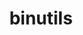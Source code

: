 ---
title: "binutils"
layout: cache
categories: [package, develop]
meta: {"compilers": ["gcc@10.5.0", "gcc@11.1.0", "gcc@11.4.0", "gcc@13.2.0", "gcc@13.3.0", "intel-oneapi-compilers@2024.1.0", "intel-oneapi-compilers@2025.1.0"], "num_specs": 92, "num_specs_by_stack": {"aws-pcluster-x86_64_v4": 14, "data-vis-sdk": 4, "developer-tools-aarch64-linux-gnu": 7, "developer-tools-x86_64_v3-linux-gnu": 7, "e4s": 18, "e4s-neoverse-v2": 7, "e4s-oneapi": 9, "e4s-rocm-external": 10, "hep": 6, "ml-linux-aarch64-cpu": 7, "ml-linux-aarch64-cuda": 7, "ml-linux-x86_64-cpu": 7, "ml-linux-x86_64-cuda": 7, "ml-linux-x86_64-rocm": 7, "root": 92}, "oss": ["amzn2", "centos7", "rhel8", "ubuntu20.04", "ubuntu22.04", "ubuntu24.04"], "platforms": ["linux"], "stacks": ["aws-pcluster-x86_64_v4", "data-vis-sdk", "developer-tools-aarch64-linux-gnu", "developer-tools-x86_64_v3-linux-gnu", "e4s", "e4s-neoverse-v2", "e4s-oneapi", "e4s-rocm-external", "hep", "ml-linux-aarch64-cpu", "ml-linux-aarch64-cuda", "ml-linux-x86_64-cpu", "ml-linux-x86_64-cuda", "ml-linux-x86_64-rocm", "root"], "targets": ["aarch64", "neoverse_v2", "x86_64_v3", "x86_64_v4"], "versions": ["2.43.1", "2.44"]}
spec_details: [{"compiler": "gcc@11.4.0", "hash": "2b22kzcn6bwuuo5k4j76cks5qdysmpfo", "os": "ubuntu22.04", "platform": "linux", "size": "-", "stacks": ["e4s-rocm-external", "root"], "target": "x86_64_v3", "variants": ["build_system=autotools", "compress_debug_sections=zlib", "~debuginfod", "~gas", "~gprofng", "+headers", "~interwork", "~ld", "+libiberty", "libs:=shared,static", "~lto", "~nls", "~pgo", "+plugins"], "versions": ["2.44"]}, {"compiler": "gcc@13.2.0", "hash": "2cbulv5fkkzdanrdbj34s4yj3kmhf4nm", "os": "ubuntu24.04", "platform": "linux", "size": "-", "stacks": ["ml-linux-x86_64-cpu", "ml-linux-x86_64-cuda", "ml-linux-x86_64-rocm", "root"], "target": "x86_64_v3", "variants": ["build_system=autotools", "compress_debug_sections=zlib", "~debuginfod", "~gas", "+gold", "~gprofng", "+headers", "~interwork", "+ld", "~libiberty", "libs:=shared,static", "~lto", "~nls", "~pgo", "+plugins"], "versions": ["2.43.1"]}, {"compiler": "gcc@11.4.0", "hash": "2jgeulgoxz7fcr7yoxwfx4mgfxq7va2a", "os": "ubuntu22.04", "platform": "linux", "size": "-", "stacks": ["e4s", "root"], "target": "x86_64_v3", "variants": ["build_system=autotools", "compress_debug_sections=zlib", "~debuginfod", "~gas", "+gold", "~gprofng", "+headers", "~interwork", "+ld", "+libiberty", "libs:=shared,static", "~lto", "~nls", "~pgo", "+plugins"], "versions": ["2.43.1"]}, {"compiler": "intel-oneapi-compilers@2025.1.0", "hash": "2ygxxf4jeackneukb7r4kk5uf4kllpl3", "os": "ubuntu22.04", "platform": "linux", "size": "-", "stacks": ["e4s-oneapi", "root"], "target": "x86_64_v3", "variants": ["build_system=autotools", "compress_debug_sections=zlib", "~debuginfod", "~gas", "+gold", "~gprofng", "+headers", "~interwork", "+ld", "+libiberty", "libs:=shared,static", "~lto", "~nls", "~pgo", "+plugins"], "versions": ["2.43.1"]}, {"compiler": "gcc@11.4.0", "hash": "34iwvnpz3dpki6bb2lbrra5gkpv3gyn4", "os": "ubuntu22.04", "platform": "linux", "size": "-", "stacks": ["e4s-rocm-external", "hep", "root"], "target": "x86_64_v3", "variants": ["build_system=autotools", "compress_debug_sections=zlib", "~debuginfod", "~gas", "+gold", "~gprofng", "+headers", "~interwork", "+ld", "~libiberty", "libs:=shared,static", "~lto", "~nls", "~pgo", "+plugins"], "versions": ["2.44"]}, {"compiler": "gcc@11.4.0", "hash": "4qpduuff7gjvfqrjrwzsgmr2ghbezmf4", "os": "ubuntu22.04", "platform": "linux", "size": "-", "stacks": ["e4s-neoverse-v2", "root"], "target": "neoverse_v2", "variants": ["build_system=autotools", "compress_debug_sections=zlib", "~debuginfod", "~gas", "+gold", "~gprofng", "+headers", "~interwork", "+ld", "+libiberty", "libs:=shared,static", "~lto", "~nls", "~pgo", "+plugins"], "versions": ["2.43.1"]}, {"compiler": "intel-oneapi-compilers@2025.1.0", "hash": "4x2dxvbmkaw2xlmkbhdnv2ti4gr2e3px", "os": "ubuntu22.04", "platform": "linux", "size": "-", "stacks": ["e4s-oneapi", "root"], "target": "x86_64_v3", "variants": ["build_system=autotools", "compress_debug_sections=zlib", "~debuginfod", "~gas", "+gold", "~gprofng", "+headers", "~interwork", "+ld", "+libiberty", "libs:=shared,static", "~lto", "~nls", "~pgo", "+plugins"], "versions": ["2.43.1"]}, {"compiler": "gcc@13.3.0", "hash": "5hakedb3pzgxxmeglcm2ktgq2kfq7hos", "os": "rhel8", "platform": "linux", "size": "-", "stacks": ["developer-tools-aarch64-linux-gnu", "root"], "target": "aarch64", "variants": ["build_system=autotools", "compress_debug_sections=zlib", "~debuginfod", "~gas", "+gold", "~gprofng", "+headers", "~interwork", "+ld", "~libiberty", "libs:=shared,static", "~lto", "~nls", "~pgo", "+plugins"], "versions": ["2.43.1"]}, {"compiler": "gcc@11.4.0", "hash": "5smt4xqegdnxrkuclfiey3xb6n2czlyh", "os": "ubuntu22.04", "platform": "linux", "size": "-", "stacks": ["e4s-rocm-external", "root"], "target": "x86_64_v3", "variants": ["build_system=autotools", "compress_debug_sections=zlib", "~debuginfod", "~gas", "~gprofng", "+headers", "~interwork", "~ld", "+libiberty", "libs:=shared,static", "~lto", "~nls", "~pgo", "+plugins"], "versions": ["2.43.1"]}, {"compiler": "gcc@10.5.0", "hash": "665ec2hwj6sac45kmq7lixywe55jx5ij", "os": "centos7", "platform": "linux", "size": "-", "stacks": ["developer-tools-x86_64_v3-linux-gnu", "root"], "target": "x86_64_v3", "variants": ["build_system=autotools", "compress_debug_sections=zlib", "~debuginfod", "~gas", "+gold", "~gprofng", "+headers", "~interwork", "+ld", "~libiberty", "libs:=shared,static", "~lto", "~nls", "~pgo", "+plugins"], "versions": ["2.43.1"]}, {"compiler": "gcc@11.4.0", "hash": "66pzl6d2xs464wyxj532mtdq5viambmu", "os": "ubuntu22.04", "platform": "linux", "size": "-", "stacks": ["e4s", "root"], "target": "x86_64_v3", "variants": ["build_system=autotools", "compress_debug_sections=zlib", "~debuginfod", "~gas", "+gold", "~gprofng", "+headers", "~interwork", "+ld", "+libiberty", "libs:=shared,static", "~lto", "~nls", "~pgo", "+plugins"], "versions": ["2.43.1"]}, {"compiler": "gcc@13.2.0", "hash": "6calunsdocurzhs7upi7zlp2kb6mncud", "os": "ubuntu24.04", "platform": "linux", "size": "-", "stacks": ["ml-linux-x86_64-cpu", "ml-linux-x86_64-cuda", "ml-linux-x86_64-rocm", "root"], "target": "x86_64_v3", "variants": ["build_system=autotools", "compress_debug_sections=zlib", "~debuginfod", "~gas", "+gold", "~gprofng", "+headers", "~interwork", "+ld", "~libiberty", "libs:=shared,static", "~lto", "~nls", "~pgo", "+plugins"], "versions": ["2.44"]}, {"compiler": "intel-oneapi-compilers@2024.1.0", "hash": "6es5nlxnfjzkhu4c5nxv5rwzw5vw3q3k", "os": "amzn2", "platform": "linux", "size": "-", "stacks": ["aws-pcluster-x86_64_v4", "root"], "target": "x86_64_v3", "variants": ["build_system=autotools", "compress_debug_sections=zlib", "~debuginfod", "+gas", "~gold", "~gprofng", "~headers", "~interwork", "+ld", "~libiberty", "libs:=shared,static", "~lto", "~nls", "~pgo", "+plugins"], "versions": ["2.44"]}, {"compiler": "intel-oneapi-compilers@2025.1.0", "hash": "6ldyqhl7nrxy5vfycou7mfauqa4mthpu", "os": "ubuntu22.04", "platform": "linux", "size": "-", "stacks": ["e4s-oneapi", "root"], "target": "x86_64_v3", "variants": ["build_system=autotools", "compress_debug_sections=zlib", "~debuginfod", "~gas", "+gold", "~gprofng", "+headers", "~interwork", "+ld", "+libiberty", "libs:=shared,static", "~lto", "~nls", "~pgo", "+plugins"], "versions": ["2.44"]}, {"compiler": "gcc@11.4.0", "hash": "7e3u6hu53f67rttvgw3jse6dfxijxvux", "os": "ubuntu22.04", "platform": "linux", "size": "-", "stacks": ["e4s", "root"], "target": "x86_64_v3", "variants": ["build_system=autotools", "compress_debug_sections=zlib", "~debuginfod", "~gas", "+gold", "~gprofng", "+headers", "~interwork", "+ld", "+libiberty", "libs:=shared,static", "~lto", "~nls", "~pgo", "+plugins"], "versions": ["2.44"]}, {"compiler": "gcc@11.4.0", "hash": "arqfca4eac52ejbn6roln7e5yo722lga", "os": "ubuntu22.04", "platform": "linux", "size": "-", "stacks": ["e4s", "root"], "target": "x86_64_v3", "variants": ["build_system=autotools", "compress_debug_sections=zlib", "~debuginfod", "~gas", "+gold", "~gprofng", "+headers", "~interwork", "+ld", "+libiberty", "libs:=shared,static", "~lto", "~nls", "~pgo", "+plugins"], "versions": ["2.44"]}, {"compiler": "gcc@13.3.0", "hash": "cgk5f5v4hohewd7244w7kp2ohfiht5g7", "os": "rhel8", "platform": "linux", "size": "-", "stacks": ["developer-tools-aarch64-linux-gnu", "root"], "target": "aarch64", "variants": ["build_system=autotools", "compress_debug_sections=zlib", "~debuginfod", "~gas", "+gold", "~gprofng", "+headers", "~interwork", "+ld", "~libiberty", "libs:=shared,static", "~lto", "~nls", "~pgo", "+plugins"], "versions": ["2.44"]}, {"compiler": "intel-oneapi-compilers@2024.1.0", "hash": "ck4kmfl3ezpegwgrcsbun3huaux3jmhz", "os": "amzn2", "platform": "linux", "size": "-", "stacks": ["aws-pcluster-x86_64_v4", "root"], "target": "x86_64_v3", "variants": ["build_system=autotools", "compress_debug_sections=zlib", "~debuginfod", "+gas", "~gold", "~gprofng", "~headers", "~interwork", "+ld", "~libiberty", "libs:=shared,static", "~lto", "~nls", "~pgo", "+plugins"], "versions": ["2.43.1"]}, {"compiler": "gcc@11.4.0", "hash": "d2hpr2plwwarpqwefl26vbflkt4zacq7", "os": "ubuntu22.04", "platform": "linux", "size": "-", "stacks": ["e4s", "root"], "target": "x86_64_v3", "variants": ["build_system=autotools", "compress_debug_sections=zlib", "~debuginfod", "+gas", "+gold", "~gprofng", "+headers", "~interwork", "+ld", "+libiberty", "libs:=shared,static", "~lto", "~nls", "~pgo", "+plugins"], "versions": ["2.44"]}, {"compiler": "gcc@13.2.0", "hash": "d7xsu7yj74qbtlqvgi76yn4lpiaoki5b", "os": "ubuntu24.04", "platform": "linux", "size": "-", "stacks": ["ml-linux-x86_64-cpu", "ml-linux-x86_64-cuda", "ml-linux-x86_64-rocm", "root"], "target": "x86_64_v3", "variants": ["build_system=autotools", "compress_debug_sections=zlib", "~debuginfod", "~gas", "+gold", "~gprofng", "+headers", "~interwork", "+ld", "~libiberty", "libs:=shared,static", "~lto", "~nls", "~pgo", "+plugins"], "versions": ["2.44"]}, {"compiler": "intel-oneapi-compilers@2024.1.0", "hash": "dcwxvt5q2mfq362qpiknoalkz6d66dh4", "os": "amzn2", "platform": "linux", "size": "-", "stacks": ["aws-pcluster-x86_64_v4", "root"], "target": "x86_64_v3", "variants": ["build_system=autotools", "compress_debug_sections=zlib", "~debuginfod", "+gas", "~gold", "~gprofng", "~headers", "~interwork", "+ld", "~libiberty", "libs:=shared,static", "~lto", "~nls", "~pgo", "+plugins"], "versions": ["2.44"]}, {"compiler": "gcc@13.2.0", "hash": "efb2d4qtoqbi3iazbh4i2lfdvjz2luhs", "os": "ubuntu24.04", "platform": "linux", "size": "-", "stacks": ["ml-linux-x86_64-cpu", "ml-linux-x86_64-cuda", "ml-linux-x86_64-rocm", "root"], "target": "x86_64_v3", "variants": ["build_system=autotools", "compress_debug_sections=zlib", "~debuginfod", "~gas", "+gold", "~gprofng", "+headers", "~interwork", "+ld", "~libiberty", "libs:=shared,static", "~lto", "~nls", "~pgo", "+plugins"], "versions": ["2.43.1"]}, {"compiler": "intel-oneapi-compilers@2025.1.0", "hash": "egd4u65j5rdv65k3ht5qdjdunkajswy3", "os": "ubuntu22.04", "platform": "linux", "size": "-", "stacks": ["e4s-oneapi", "root"], "target": "x86_64_v3", "variants": ["build_system=autotools", "compress_debug_sections=zlib", "~debuginfod", "~gas", "+gold", "~gprofng", "+headers", "~interwork", "+ld", "+libiberty", "libs:=shared,static", "~lto", "~nls", "~pgo", "+plugins"], "versions": ["2.44"]}, {"compiler": "gcc@11.4.0", "hash": "er3rty5xbc5teh2hsolczcwnr7twf5c4", "os": "ubuntu22.04", "platform": "linux", "size": "-", "stacks": ["hep", "root"], "target": "x86_64_v3", "variants": ["build_system=autotools", "compress_debug_sections=zlib", "~debuginfod", "~gas", "+gold", "~gprofng", "+headers", "~interwork", "+ld", "~libiberty", "libs:=shared,static", "~lto", "~nls", "~pgo", "+plugins"], "versions": ["2.44"]}, {"compiler": "intel-oneapi-compilers@2024.1.0", "hash": "fxerlykxu4jlk7pnqa7k2xw6jldu2lhh", "os": "amzn2", "platform": "linux", "size": "-", "stacks": ["aws-pcluster-x86_64_v4", "root"], "target": "x86_64_v4", "variants": ["build_system=autotools", "compress_debug_sections=zlib", "~debuginfod", "+gas", "~gold", "~gprofng", "~headers", "~interwork", "+ld", "~libiberty", "libs:=shared,static", "~lto", "~nls", "~pgo", "+plugins"], "versions": ["2.43.1"]}, {"compiler": "gcc@11.4.0", "hash": "gumvqww2kxp2mqdrhbdtyfuou3b4eg7f", "os": "ubuntu22.04", "platform": "linux", "size": "-", "stacks": ["e4s", "root"], "target": "x86_64_v3", "variants": ["build_system=autotools", "compress_debug_sections=zlib", "~debuginfod", "~gas", "+gold", "~gprofng", "+headers", "~interwork", "+ld", "+libiberty", "libs:=shared,static", "~lto", "~nls", "~pgo", "+plugins"], "versions": ["2.44"]}, {"compiler": "gcc@13.2.0", "hash": "i7ghlhxrpqmzscgf3hsa6zv6zkwd7fug", "os": "ubuntu24.04", "platform": "linux", "size": "-", "stacks": ["ml-linux-x86_64-cpu", "ml-linux-x86_64-cuda", "ml-linux-x86_64-rocm", "root"], "target": "x86_64_v3", "variants": ["build_system=autotools", "compress_debug_sections=zlib", "~debuginfod", "~gas", "+gold", "~gprofng", "+headers", "~interwork", "+ld", "~libiberty", "libs:=shared,static", "~lto", "~nls", "~pgo", "+plugins"], "versions": ["2.44"]}, {"compiler": "gcc@11.1.0", "hash": "icybe2osz37aioha2m7pnqnhque6fixf", "os": "ubuntu20.04", "platform": "linux", "size": "-", "stacks": ["data-vis-sdk", "root"], "target": "x86_64_v3", "variants": ["build_system=autotools", "compress_debug_sections=zlib", "~debuginfod", "~gas", "~gprofng", "~headers", "~interwork", "~ld", "~libiberty", "libs:=shared,static", "~lto", "~nls", "~pgo", "+plugins"], "versions": ["2.43.1"]}, {"compiler": "gcc@10.5.0", "hash": "iih7w5ku6zsovcn3zh4ypnprv5x5fmwv", "os": "centos7", "platform": "linux", "size": "-", "stacks": ["developer-tools-x86_64_v3-linux-gnu", "root"], "target": "x86_64_v3", "variants": ["build_system=autotools", "compress_debug_sections=zlib", "~debuginfod", "~gas", "+gold", "~gprofng", "+headers", "~interwork", "+ld", "~libiberty", "libs:=shared,static", "~lto", "~nls", "~pgo", "+plugins"], "versions": ["2.44"]}, {"compiler": "gcc@13.2.0", "hash": "j5ovztwqh3r5r7uib6kbbas6m6quahgj", "os": "ubuntu24.04", "platform": "linux", "size": "-", "stacks": ["ml-linux-aarch64-cpu", "ml-linux-aarch64-cuda", "root"], "target": "aarch64", "variants": ["build_system=autotools", "compress_debug_sections=zlib", "~debuginfod", "~gas", "+gold", "~gprofng", "+headers", "~interwork", "+ld", "~libiberty", "libs:=shared,static", "~lto", "~nls", "~pgo", "+plugins"], "versions": ["2.43.1"]}, {"compiler": "gcc@11.1.0", "hash": "jb76goga7sx5k5gqatk42qn4y3fivuim", "os": "ubuntu20.04", "platform": "linux", "size": "-", "stacks": ["data-vis-sdk", "root"], "target": "x86_64_v3", "variants": ["build_system=autotools", "compress_debug_sections=zlib", "~debuginfod", "~gas", "~gprofng", "~headers", "~interwork", "~ld", "~libiberty", "libs:=shared,static", "~lto", "~nls", "~pgo", "+plugins"], "versions": ["2.44"]}, {"compiler": "gcc@13.3.0", "hash": "jwd7yw7gr4c4iqlyvbfrdtvtim3gimkj", "os": "rhel8", "platform": "linux", "size": "-", "stacks": ["developer-tools-aarch64-linux-gnu", "root"], "target": "aarch64", "variants": ["build_system=autotools", "compress_debug_sections=zlib", "~debuginfod", "~gas", "+gold", "~gprofng", "+headers", "~interwork", "+ld", "~libiberty", "libs:=shared,static", "~lto", "~nls", "~pgo", "+plugins"], "versions": ["2.43.1"]}, {"compiler": "gcc@11.4.0", "hash": "jycqvlbtj4qktzzauepmjmhfinamdnyy", "os": "ubuntu22.04", "platform": "linux", "size": "-", "stacks": ["e4s-rocm-external", "hep", "root"], "target": "x86_64_v3", "variants": ["build_system=autotools", "compress_debug_sections=zlib", "~debuginfod", "~gas", "+gold", "~gprofng", "+headers", "~interwork", "+ld", "~libiberty", "libs:=shared,static", "~lto", "~nls", "~pgo", "+plugins"], "versions": ["2.43.1"]}, {"compiler": "gcc@13.3.0", "hash": "k7glrptl3olyzqqagv5hi667zrtowlsc", "os": "rhel8", "platform": "linux", "size": "-", "stacks": ["developer-tools-aarch64-linux-gnu", "root"], "target": "aarch64", "variants": ["build_system=autotools", "compress_debug_sections=zlib", "~debuginfod", "~gas", "+gold", "~gprofng", "+headers", "~interwork", "+ld", "~libiberty", "libs:=shared,static", "~lto", "~nls", "~pgo", "+plugins"], "versions": ["2.44"]}, {"compiler": "gcc@11.4.0", "hash": "k7u6icnkokwxvmh45h2tnejjpzrba7ng", "os": "ubuntu22.04", "platform": "linux", "size": "-", "stacks": ["e4s-neoverse-v2", "root"], "target": "neoverse_v2", "variants": ["build_system=autotools", "compress_debug_sections=zlib", "~debuginfod", "~gas", "+gold", "~gprofng", "+headers", "~interwork", "+ld", "+libiberty", "libs:=shared,static", "~lto", "~nls", "~pgo", "+plugins"], "versions": ["2.43.1"]}, {"compiler": "gcc@13.2.0", "hash": "kjqxg5j4nu5odz2me7tuygey7tjxv3jz", "os": "ubuntu24.04", "platform": "linux", "size": "-", "stacks": ["ml-linux-x86_64-cpu", "ml-linux-x86_64-cuda", "ml-linux-x86_64-rocm", "root"], "target": "x86_64_v3", "variants": ["build_system=autotools", "compress_debug_sections=zlib", "~debuginfod", "~gas", "+gold", "~gprofng", "+headers", "~interwork", "+ld", "~libiberty", "libs:=shared,static", "~lto", "~nls", "~pgo", "+plugins"], "versions": ["2.44"]}, {"compiler": "gcc@11.4.0", "hash": "kxnvpapfqcgqhm344rl2kkrz6g4p5o2w", "os": "ubuntu22.04", "platform": "linux", "size": "-", "stacks": ["e4s", "root"], "target": "x86_64_v3", "variants": ["build_system=autotools", "compress_debug_sections=zlib", "~debuginfod", "+gas", "+gold", "~gprofng", "+headers", "~interwork", "+ld", "+libiberty", "libs:=shared,static", "~lto", "~nls", "~pgo", "+plugins"], "versions": ["2.43.1"]}, {"compiler": "intel-oneapi-compilers@2024.1.0", "hash": "l32hw4eqvhscsubojpxvzztcvafj6e25", "os": "amzn2", "platform": "linux", "size": "-", "stacks": ["aws-pcluster-x86_64_v4", "root"], "target": "x86_64_v3", "variants": ["build_system=autotools", "compress_debug_sections=zlib", "~debuginfod", "+gas", "~gold", "~gprofng", "~headers", "~interwork", "+ld", "~libiberty", "libs:=shared,static", "~lto", "~nls", "~pgo", "+plugins"], "versions": ["2.44"]}, {"compiler": "gcc@11.4.0", "hash": "lecy4nf2uxbqmwi7ps6xizufbdydch6g", "os": "ubuntu22.04", "platform": "linux", "size": "-", "stacks": ["e4s", "root"], "target": "x86_64_v3", "variants": ["build_system=autotools", "compress_debug_sections=zlib", "~debuginfod", "~gas", "+gold", "~gprofng", "+headers", "~interwork", "+ld", "+libiberty", "libs:=shared,static", "~lto", "~nls", "~pgo", "+plugins"], "versions": ["2.43.1"]}, {"compiler": "intel-oneapi-compilers@2024.1.0", "hash": "lfeqflzpey3f4cnpzkbph6ct2l3nbhes", "os": "amzn2", "platform": "linux", "size": "-", "stacks": ["aws-pcluster-x86_64_v4", "root"], "target": "x86_64_v4", "variants": ["build_system=autotools", "compress_debug_sections=zlib", "~debuginfod", "+gas", "~gold", "~gprofng", "~headers", "~interwork", "+ld", "~libiberty", "libs:=shared,static", "~lto", "~nls", "~pgo", "+plugins"], "versions": ["2.44"]}, {"compiler": "intel-oneapi-compilers@2024.1.0", "hash": "lvlznye7x5mzwtozmdla5vvjrvbz5nqh", "os": "amzn2", "platform": "linux", "size": "-", "stacks": ["aws-pcluster-x86_64_v4", "root"], "target": "x86_64_v3", "variants": ["build_system=autotools", "compress_debug_sections=zlib", "~debuginfod", "+gas", "~gold", "~gprofng", "~headers", "~interwork", "+ld", "~libiberty", "libs:=shared,static", "~lto", "~nls", "~pgo", "+plugins"], "versions": ["2.44"]}, {"compiler": "gcc@10.5.0", "hash": "ly7ogxxpkkxmyyctnyco4ictdbcylmur", "os": "centos7", "platform": "linux", "size": "-", "stacks": ["developer-tools-x86_64_v3-linux-gnu", "root"], "target": "x86_64_v3", "variants": ["build_system=autotools", "compress_debug_sections=zlib", "~debuginfod", "~gas", "+gold", "~gprofng", "+headers", "~interwork", "+ld", "~libiberty", "libs:=shared,static", "~lto", "~nls", "~pgo", "+plugins"], "versions": ["2.43.1"]}, {"compiler": "gcc@13.2.0", "hash": "mbismhcd5zimvfzkkp7ynlsdtr6j2ykb", "os": "ubuntu24.04", "platform": "linux", "size": "-", "stacks": ["ml-linux-aarch64-cpu", "ml-linux-aarch64-cuda", "root"], "target": "aarch64", "variants": ["build_system=autotools", "compress_debug_sections=zlib", "~debuginfod", "~gas", "+gold", "~gprofng", "+headers", "~interwork", "+ld", "~libiberty", "libs:=shared,static", "~lto", "~nls", "~pgo", "+plugins"], "versions": ["2.44"]}, {"compiler": "gcc@11.4.0", "hash": "mgncsmuksm54z6moe6ger5o3ovbvqk3y", "os": "ubuntu22.04", "platform": "linux", "size": "-", "stacks": ["e4s", "root"], "target": "x86_64_v3", "variants": ["build_system=autotools", "compress_debug_sections=zlib", "~debuginfod", "+gas", "+gold", "~gprofng", "+headers", "~interwork", "+ld", "+libiberty", "libs:=shared,static", "~lto", "~nls", "~pgo", "+plugins"], "versions": ["2.44"]}, {"compiler": "gcc@11.4.0", "hash": "mtlgxygb6fov4gqoisf63bmwkgai2e36", "os": "ubuntu22.04", "platform": "linux", "size": "-", "stacks": ["e4s", "root"], "target": "x86_64_v3", "variants": ["build_system=autotools", "compress_debug_sections=zlib", "~debuginfod", "+gas", "+gold", "~gprofng", "+headers", "~interwork", "+ld", "+libiberty", "libs:=shared,static", "~lto", "~nls", "~pgo", "+plugins"], "versions": ["2.43.1"]}, {"compiler": "gcc@10.5.0", "hash": "mue32ksogcgubtrwmoullc6x3muglt26", "os": "centos7", "platform": "linux", "size": "-", "stacks": ["developer-tools-x86_64_v3-linux-gnu", "root"], "target": "x86_64_v3", "variants": ["build_system=autotools", "compress_debug_sections=zlib", "~debuginfod", "~gas", "+gold", "~gprofng", "+headers", "~interwork", "+ld", "~libiberty", "libs:=shared,static", "~lto", "~nls", "~pgo", "+plugins"], "versions": ["2.44"]}, {"compiler": "gcc@13.2.0", "hash": "nfmmzg6iyv53cbtnubynf57lu2scakww", "os": "ubuntu24.04", "platform": "linux", "size": "-", "stacks": ["ml-linux-aarch64-cpu", "ml-linux-aarch64-cuda", "root"], "target": "aarch64", "variants": ["build_system=autotools", "compress_debug_sections=zlib", "~debuginfod", "~gas", "+gold", "~gprofng", "+headers", "~interwork", "+ld", "~libiberty", "libs:=shared,static", "~lto", "~nls", "~pgo", "+plugins"], "versions": ["2.43.1"]}, {"compiler": "gcc@13.2.0", "hash": "nrcuo3eornaywdw4qrfpyepm6jk2b3ck", "os": "ubuntu24.04", "platform": "linux", "size": "-", "stacks": ["ml-linux-aarch64-cpu", "ml-linux-aarch64-cuda", "root"], "target": "aarch64", "variants": ["build_system=autotools", "compress_debug_sections=zlib", "~debuginfod", "~gas", "+gold", "~gprofng", "+headers", "~interwork", "+ld", "~libiberty", "libs:=shared,static", "~lto", "~nls", "~pgo", "+plugins"], "versions": ["2.44"]}, {"compiler": "gcc@13.3.0", "hash": "nspzysc7n7jliry42ue6qkymwo3a5kxx", "os": "rhel8", "platform": "linux", "size": "-", "stacks": ["developer-tools-aarch64-linux-gnu", "root"], "target": "aarch64", "variants": ["build_system=autotools", "compress_debug_sections=zlib", "~debuginfod", "~gas", "+gold", "~gprofng", "+headers", "~interwork", "+ld", "~libiberty", "libs:=shared,static", "~lto", "~nls", "~pgo", "+plugins"], "versions": ["2.43.1"]}, {"compiler": "intel-oneapi-compilers@2024.1.0", "hash": "o2cp5ykdgr3zxbdr4h7h3wvsy4jh6yrm", "os": "amzn2", "platform": "linux", "size": "-", "stacks": ["aws-pcluster-x86_64_v4", "root"], "target": "x86_64_v4", "variants": ["build_system=autotools", "compress_debug_sections=zlib", "~debuginfod", "+gas", "~gold", "~gprofng", "~headers", "~interwork", "+ld", "~libiberty", "libs:=shared,static", "~lto", "~nls", "~pgo", "+plugins"], "versions": ["2.44"]}, {"compiler": "gcc@11.4.0", "hash": "oes3empfmjcydj7u4n5p65jo2bg7ycwy", "os": "ubuntu22.04", "platform": "linux", "size": "-", "stacks": ["e4s", "root"], "target": "x86_64_v3", "variants": ["build_system=autotools", "compress_debug_sections=zlib", "~debuginfod", "~gas", "+gold", "~gprofng", "+headers", "~interwork", "+ld", "+libiberty", "libs:=shared,static", "~lto", "~nls", "~pgo", "+plugins"], "versions": ["2.43.1"]}, {"compiler": "gcc@13.2.0", "hash": "ohcegp67j6h3bikq3ouuyu6jutv4cfoh", "os": "ubuntu24.04", "platform": "linux", "size": "-", "stacks": ["ml-linux-x86_64-cpu", "ml-linux-x86_64-cuda", "ml-linux-x86_64-rocm", "root"], "target": "x86_64_v3", "variants": ["build_system=autotools", "compress_debug_sections=zlib", "~debuginfod", "~gas", "+gold", "~gprofng", "+headers", "~interwork", "+ld", "~libiberty", "libs:=shared,static", "~lto", "~nls", "~pgo", "+plugins"], "versions": ["2.43.1"]}, {"compiler": "gcc@11.4.0", "hash": "ouiqtjxlmnmsa2iwmxv7vihti7irg2fs", "os": "ubuntu22.04", "platform": "linux", "size": "-", "stacks": ["e4s-neoverse-v2", "root"], "target": "neoverse_v2", "variants": ["build_system=autotools", "compress_debug_sections=zlib", "~debuginfod", "~gas", "+gold", "~gprofng", "+headers", "~interwork", "+ld", "+libiberty", "libs:=shared,static", "~lto", "~nls", "~pgo", "+plugins"], "versions": ["2.44"]}, {"compiler": "intel-oneapi-compilers@2025.1.0", "hash": "oywdv233b3w5z5dnlfaqqarwt3xxjeqm", "os": "ubuntu22.04", "platform": "linux", "size": "-", "stacks": ["e4s-oneapi", "root"], "target": "x86_64_v3", "variants": ["build_system=autotools", "compress_debug_sections=zlib", "~debuginfod", "~gas", "+gold", "~gprofng", "+headers", "~interwork", "+ld", "+libiberty", "libs:=shared,static", "~lto", "~nls", "~pgo", "+plugins"], "versions": ["2.43.1"]}, {"compiler": "gcc@11.4.0", "hash": "putocra3e3eq2jw5et3mgp2koydcv4fb", "os": "ubuntu22.04", "platform": "linux", "size": "-", "stacks": ["e4s-rocm-external", "hep", "root"], "target": "x86_64_v3", "variants": ["build_system=autotools", "compress_debug_sections=zlib", "~debuginfod", "~gas", "+gold", "~gprofng", "+headers", "~interwork", "+ld", "~libiberty", "libs:=shared,static", "~lto", "~nls", "~pgo", "+plugins"], "versions": ["2.43.1"]}, {"compiler": "gcc@11.4.0", "hash": "q4pc4ijnwmbn5uu3f5bs2sldffyglus4", "os": "ubuntu22.04", "platform": "linux", "size": "-", "stacks": ["e4s-neoverse-v2", "root"], "target": "neoverse_v2", "variants": ["build_system=autotools", "compress_debug_sections=zlib", "~debuginfod", "~gas", "+gold", "~gprofng", "+headers", "~interwork", "+ld", "+libiberty", "libs:=shared,static", "~lto", "~nls", "~pgo", "+plugins"], "versions": ["2.44"]}, {"compiler": "intel-oneapi-compilers@2025.1.0", "hash": "qclot34vucrg76fmq346qfh4bxaonwsi", "os": "ubuntu22.04", "platform": "linux", "size": "-", "stacks": ["e4s-oneapi", "root"], "target": "x86_64_v3", "variants": ["build_system=autotools", "compress_debug_sections=zlib", "~debuginfod", "~gas", "+gold", "~gprofng", "+headers", "~interwork", "+ld", "+libiberty", "libs:=shared,static", "~lto", "~nls", "~pgo", "+plugins"], "versions": ["2.44"]}, {"compiler": "gcc@13.2.0", "hash": "qh44p73jnjotcfz6zbfvsddhq7og4iqz", "os": "ubuntu24.04", "platform": "linux", "size": "-", "stacks": ["ml-linux-aarch64-cpu", "ml-linux-aarch64-cuda", "root"], "target": "aarch64", "variants": ["build_system=autotools", "compress_debug_sections=zlib", "~debuginfod", "~gas", "+gold", "~gprofng", "+headers", "~interwork", "+ld", "~libiberty", "libs:=shared,static", "~lto", "~nls", "~pgo", "+plugins"], "versions": ["2.44"]}, {"compiler": "gcc@11.4.0", "hash": "qoedsiz6ujfmmcuhzjk3syv2nlhhjg3r", "os": "ubuntu22.04", "platform": "linux", "size": "-", "stacks": ["e4s-neoverse-v2", "root"], "target": "neoverse_v2", "variants": ["build_system=autotools", "compress_debug_sections=zlib", "~debuginfod", "~gas", "+gold", "~gprofng", "+headers", "~interwork", "+ld", "+libiberty", "libs:=shared,static", "~lto", "~nls", "~pgo", "+plugins"], "versions": ["2.44"]}, {"compiler": "gcc@11.4.0", "hash": "qq2xm4ifwaarzoeg3nfsd2ipxsl7tef4", "os": "ubuntu22.04", "platform": "linux", "size": "-", "stacks": ["e4s-neoverse-v2", "root"], "target": "neoverse_v2", "variants": ["build_system=autotools", "compress_debug_sections=zlib", "~debuginfod", "~gas", "+gold", "~gprofng", "+headers", "~interwork", "+ld", "+libiberty", "libs:=shared,static", "~lto", "~nls", "~pgo", "+plugins"], "versions": ["2.43.1"]}, {"compiler": "gcc@11.4.0", "hash": "qu2c5zxzl3aeqzdpscq3uijy2aa6ytmz", "os": "ubuntu22.04", "platform": "linux", "size": "-", "stacks": ["e4s-rocm-external", "hep", "root"], "target": "x86_64_v3", "variants": ["build_system=autotools", "compress_debug_sections=zlib", "~debuginfod", "~gas", "+gold", "~gprofng", "+headers", "~interwork", "+ld", "~libiberty", "libs:=shared,static", "~lto", "~nls", "~pgo", "+plugins"], "versions": ["2.43.1"]}, {"compiler": "gcc@11.4.0", "hash": "r5hlvaywap2vp6ltaabifroujfeynmk3", "os": "ubuntu22.04", "platform": "linux", "size": "-", "stacks": ["e4s-rocm-external", "root"], "target": "x86_64_v3", "variants": ["build_system=autotools", "compress_debug_sections=zlib", "~debuginfod", "~gas", "~gprofng", "+headers", "~interwork", "~ld", "+libiberty", "libs:=shared,static", "~lto", "~nls", "~pgo", "+plugins"], "versions": ["2.44"]}, {"compiler": "intel-oneapi-compilers@2024.1.0", "hash": "rh3cktkaaseura2kkj2xtgx4olncoo62", "os": "amzn2", "platform": "linux", "size": "-", "stacks": ["aws-pcluster-x86_64_v4", "root"], "target": "x86_64_v3", "variants": ["build_system=autotools", "compress_debug_sections=zlib", "~debuginfod", "+gas", "~gold", "~gprofng", "~headers", "~interwork", "+ld", "~libiberty", "libs:=shared,static", "~lto", "~nls", "~pgo", "+plugins"], "versions": ["2.44"]}, {"compiler": "gcc@11.1.0", "hash": "rituhgkyymdmmyohuywkrk6dt627yl2w", "os": "ubuntu20.04", "platform": "linux", "size": "-", "stacks": ["data-vis-sdk", "root"], "target": "x86_64_v3", "variants": ["build_system=autotools", "compress_debug_sections=zlib", "~debuginfod", "~gas", "~gprofng", "~headers", "~interwork", "~ld", "~libiberty", "libs:=shared,static", "~lto", "~nls", "~pgo", "+plugins"], "versions": ["2.43.1"]}, {"compiler": "intel-oneapi-compilers@2024.1.0", "hash": "rqss7eaj3oxq4bdzfzccub6fahzubs3i", "os": "amzn2", "platform": "linux", "size": "-", "stacks": ["aws-pcluster-x86_64_v4", "root"], "target": "x86_64_v4", "variants": ["build_system=autotools", "compress_debug_sections=zlib", "~debuginfod", "+gas", "~gold", "~gprofng", "~headers", "~interwork", "+ld", "~libiberty", "libs:=shared,static", "~lto", "~nls", "~pgo", "+plugins"], "versions": ["2.44"]}, {"compiler": "intel-oneapi-compilers@2025.1.0", "hash": "rudvp3uumnn46y2nfkc5r4x7jyhp6rmf", "os": "ubuntu22.04", "platform": "linux", "size": "-", "stacks": ["e4s-oneapi", "root"], "target": "x86_64_v3", "variants": ["build_system=autotools", "compress_debug_sections=zlib", "~debuginfod", "~gas", "+gold", "~gprofng", "+headers", "~interwork", "+ld", "+libiberty", "libs:=shared,static", "~lto", "~nls", "~pgo", "+plugins"], "versions": ["2.44"]}, {"compiler": "gcc@11.1.0", "hash": "s2hnxzesjv75n2f6vvvop23yvrikspv5", "os": "ubuntu20.04", "platform": "linux", "size": "-", "stacks": ["data-vis-sdk", "root"], "target": "x86_64_v3", "variants": ["build_system=autotools", "compress_debug_sections=zlib", "~debuginfod", "~gas", "~gprofng", "~headers", "~interwork", "~ld", "~libiberty", "libs:=shared,static", "~lto", "~nls", "~pgo", "+plugins"], "versions": ["2.43.1"]}, {"compiler": "intel-oneapi-compilers@2024.1.0", "hash": "s2ihhpqjjvhsl6yap2b3kcciyfl3gcnv", "os": "amzn2", "platform": "linux", "size": "-", "stacks": ["aws-pcluster-x86_64_v4", "root"], "target": "x86_64_v4", "variants": ["build_system=autotools", "compress_debug_sections=zlib", "~debuginfod", "+gas", "~gold", "~gprofng", "~headers", "~interwork", "+ld", "~libiberty", "libs:=shared,static", "~lto", "~nls", "~pgo", "+plugins"], "versions": ["2.43.1"]}, {"compiler": "gcc@11.4.0", "hash": "sjbg6h4wn3ifiwfbjpc5d4qyk2vurqql", "os": "ubuntu22.04", "platform": "linux", "size": "-", "stacks": ["e4s", "root"], "target": "x86_64_v3", "variants": ["build_system=autotools", "compress_debug_sections=zlib", "~debuginfod", "~gas", "+gold", "~gprofng", "+headers", "~interwork", "+ld", "+libiberty", "libs:=shared,static", "~lto", "~nls", "~pgo", "+plugins"], "versions": ["2.44"]}, {"compiler": "gcc@11.4.0", "hash": "such5mseqdu74vtartws3ovedp3egari", "os": "ubuntu22.04", "platform": "linux", "size": "-", "stacks": ["e4s-rocm-external", "root"], "target": "x86_64_v3", "variants": ["build_system=autotools", "compress_debug_sections=zlib", "~debuginfod", "~gas", "~gprofng", "+headers", "~interwork", "~ld", "+libiberty", "libs:=shared,static", "~lto", "~nls", "~pgo", "+plugins"], "versions": ["2.43.1"]}, {"compiler": "intel-oneapi-compilers@2025.1.0", "hash": "svqywoo7hkm5tyg3ge35imlyb4xmtsg5", "os": "ubuntu22.04", "platform": "linux", "size": "-", "stacks": ["e4s-oneapi", "root"], "target": "x86_64_v3", "variants": ["build_system=autotools", "compress_debug_sections=zlib", "~debuginfod", "~gas", "+gold", "~gprofng", "+headers", "~interwork", "+ld", "+libiberty", "libs:=shared,static", "~lto", "~nls", "~pgo", "+plugins"], "versions": ["2.44"]}, {"compiler": "gcc@11.4.0", "hash": "svulpjzyclius3naqpfetpx6bfbt4dga", "os": "ubuntu22.04", "platform": "linux", "size": "-", "stacks": ["e4s", "root"], "target": "x86_64_v3", "variants": ["build_system=autotools", "compress_debug_sections=zlib", "~debuginfod", "+gas", "+gold", "~gprofng", "+headers", "~interwork", "+ld", "+libiberty", "libs:=shared,static", "~lto", "~nls", "~pgo", "+plugins"], "versions": ["2.44"]}, {"compiler": "gcc@11.4.0", "hash": "t465f3waewfx4aww34nv3yudrh5w7543", "os": "ubuntu22.04", "platform": "linux", "size": "-", "stacks": ["hep", "root"], "target": "x86_64_v3", "variants": ["build_system=autotools", "compress_debug_sections=zlib", "~debuginfod", "~gas", "+gold", "~gprofng", "+headers", "~interwork", "+ld", "~libiberty", "libs:=shared,static", "~lto", "~nls", "~pgo", "+plugins"], "versions": ["2.44"]}, {"compiler": "gcc@13.3.0", "hash": "tqe5stda2jgsmq3l245ypop2hvmcwlgy", "os": "rhel8", "platform": "linux", "size": "-", "stacks": ["developer-tools-aarch64-linux-gnu", "root"], "target": "aarch64", "variants": ["build_system=autotools", "compress_debug_sections=zlib", "~debuginfod", "~gas", "+gold", "~gprofng", "+headers", "~interwork", "+ld", "~libiberty", "libs:=shared,static", "~lto", "~nls", "~pgo", "+plugins"], "versions": ["2.44"]}, {"compiler": "gcc@11.4.0", "hash": "twwg4qw5nbpdbq5fzqzrypst3sooy2ie", "os": "ubuntu22.04", "platform": "linux", "size": "-", "stacks": ["e4s", "root"], "target": "x86_64_v3", "variants": ["build_system=autotools", "compress_debug_sections=zlib", "~debuginfod", "~gas", "+gold", "~gprofng", "+headers", "~interwork", "+ld", "+libiberty", "libs:=shared,static", "~lto", "~nls", "~pgo", "+plugins"], "versions": ["2.44"]}, {"compiler": "intel-oneapi-compilers@2025.1.0", "hash": "tzskxxq4staokzbe6dlsjqkf6hntltgj", "os": "ubuntu22.04", "platform": "linux", "size": "-", "stacks": ["e4s-oneapi", "root"], "target": "x86_64_v3", "variants": ["build_system=autotools", "compress_debug_sections=zlib", "~debuginfod", "~gas", "+gold", "~gprofng", "+headers", "~interwork", "+ld", "+libiberty", "libs:=shared,static", "~lto", "~nls", "~pgo", "+plugins"], "versions": ["2.43.1"]}, {"compiler": "gcc@11.4.0", "hash": "u5q6tkekfn4ggasbfo2kjow52r2iuruq", "os": "ubuntu22.04", "platform": "linux", "size": "-", "stacks": ["e4s-neoverse-v2", "root"], "target": "neoverse_v2", "variants": ["build_system=autotools", "compress_debug_sections=zlib", "~debuginfod", "~gas", "+gold", "~gprofng", "+headers", "~interwork", "+ld", "+libiberty", "libs:=shared,static", "~lto", "~nls", "~pgo", "+plugins"], "versions": ["2.44"]}, {"compiler": "gcc@11.4.0", "hash": "uoq5cnnh2w3codr7zi3jpzyqiucplqu5", "os": "ubuntu22.04", "platform": "linux", "size": "-", "stacks": ["e4s", "root"], "target": "x86_64_v3", "variants": ["build_system=autotools", "compress_debug_sections=zlib", "~debuginfod", "~gas", "+gold", "~gprofng", "+headers", "~interwork", "+ld", "+libiberty", "libs:=shared,static", "~lto", "~nls", "~pgo", "+plugins"], "versions": ["2.43.1"]}, {"compiler": "gcc@13.3.0", "hash": "upnjrslnmattrrzzqf7mqpli4rkn6jou", "os": "rhel8", "platform": "linux", "size": "-", "stacks": ["developer-tools-aarch64-linux-gnu", "root"], "target": "aarch64", "variants": ["build_system=autotools", "compress_debug_sections=zlib", "~debuginfod", "~gas", "+gold", "~gprofng", "+headers", "~interwork", "+ld", "~libiberty", "libs:=shared,static", "~lto", "~nls", "~pgo", "+plugins"], "versions": ["2.44"]}, {"compiler": "intel-oneapi-compilers@2024.1.0", "hash": "ut35p72cm5md2tdwii7dftfjh5vgbmeq", "os": "amzn2", "platform": "linux", "size": "-", "stacks": ["aws-pcluster-x86_64_v4", "root"], "target": "x86_64_v4", "variants": ["build_system=autotools", "compress_debug_sections=zlib", "~debuginfod", "+gas", "~gold", "~gprofng", "~headers", "~interwork", "+ld", "~libiberty", "libs:=shared,static", "~lto", "~nls", "~pgo", "+plugins"], "versions": ["2.44"]}, {"compiler": "gcc@13.2.0", "hash": "w3ogprflddlkupjksxvp4zedcf5hk3zm", "os": "ubuntu24.04", "platform": "linux", "size": "-", "stacks": ["ml-linux-aarch64-cpu", "ml-linux-aarch64-cuda", "root"], "target": "aarch64", "variants": ["build_system=autotools", "compress_debug_sections=zlib", "~debuginfod", "~gas", "+gold", "~gprofng", "+headers", "~interwork", "+ld", "~libiberty", "libs:=shared,static", "~lto", "~nls", "~pgo", "+plugins"], "versions": ["2.44"]}, {"compiler": "gcc@11.4.0", "hash": "wl63koav4dm5jkbx6je2ju3onmfynst3", "os": "ubuntu22.04", "platform": "linux", "size": "-", "stacks": ["e4s", "root"], "target": "x86_64_v3", "variants": ["build_system=autotools", "compress_debug_sections=zlib", "~debuginfod", "~gas", "+gold", "~gprofng", "+headers", "~interwork", "+ld", "+libiberty", "libs:=shared,static", "~lto", "~nls", "~pgo", "+plugins"], "versions": ["2.43.1"]}, {"compiler": "gcc@11.4.0", "hash": "xfv4banblxwo6ojtwgm4qff3lypz6fsm", "os": "ubuntu22.04", "platform": "linux", "size": "-", "stacks": ["e4s", "root"], "target": "x86_64_v3", "variants": ["build_system=autotools", "compress_debug_sections=zlib", "~debuginfod", "~gas", "+gold", "~gprofng", "+headers", "~interwork", "+ld", "+libiberty", "libs:=shared,static", "~lto", "~nls", "~pgo", "+plugins"], "versions": ["2.44"]}, {"compiler": "gcc@11.4.0", "hash": "xqxnvsvyp7ajnjbbji2ipkqin5zanaeg", "os": "ubuntu22.04", "platform": "linux", "size": "-", "stacks": ["e4s-rocm-external", "root"], "target": "x86_64_v3", "variants": ["build_system=autotools", "compress_debug_sections=zlib", "~debuginfod", "~gas", "~gprofng", "+headers", "~interwork", "~ld", "+libiberty", "libs:=shared,static", "~lto", "~nls", "~pgo", "+plugins"], "versions": ["2.43.1"]}, {"compiler": "intel-oneapi-compilers@2024.1.0", "hash": "xsqai2mmrqow73c6yzzd2acwcedqpydm", "os": "amzn2", "platform": "linux", "size": "-", "stacks": ["aws-pcluster-x86_64_v4", "root"], "target": "x86_64_v3", "variants": ["build_system=autotools", "compress_debug_sections=zlib", "~debuginfod", "+gas", "~gold", "~gprofng", "~headers", "~interwork", "+ld", "~libiberty", "libs:=shared,static", "~lto", "~nls", "~pgo", "+plugins"], "versions": ["2.43.1"]}, {"compiler": "gcc@11.4.0", "hash": "ybac5j3y3u4ec6gh644v7xpjm7qtklby", "os": "ubuntu22.04", "platform": "linux", "size": "-", "stacks": ["e4s-rocm-external", "root"], "target": "x86_64_v3", "variants": ["build_system=autotools", "compress_debug_sections=zlib", "~debuginfod", "~gas", "~gprofng", "+headers", "~interwork", "~ld", "+libiberty", "libs:=shared,static", "~lto", "~nls", "~pgo", "+plugins"], "versions": ["2.44"]}, {"compiler": "gcc@13.2.0", "hash": "ybruimohkooxunj7eu6fstz6wkxpgxju", "os": "ubuntu24.04", "platform": "linux", "size": "-", "stacks": ["ml-linux-aarch64-cpu", "ml-linux-aarch64-cuda", "root"], "target": "aarch64", "variants": ["build_system=autotools", "compress_debug_sections=zlib", "~debuginfod", "~gas", "+gold", "~gprofng", "+headers", "~interwork", "+ld", "~libiberty", "libs:=shared,static", "~lto", "~nls", "~pgo", "+plugins"], "versions": ["2.43.1"]}, {"compiler": "intel-oneapi-compilers@2024.1.0", "hash": "yvor44jvyqrc4byjhhnrgakfthzfotw2", "os": "amzn2", "platform": "linux", "size": "-", "stacks": ["aws-pcluster-x86_64_v4", "root"], "target": "x86_64_v4", "variants": ["build_system=autotools", "compress_debug_sections=zlib", "~debuginfod", "+gas", "~gold", "~gprofng", "~headers", "~interwork", "+ld", "~libiberty", "libs:=shared,static", "~lto", "~nls", "~pgo", "+plugins"], "versions": ["2.44"]}, {"compiler": "gcc@10.5.0", "hash": "z4sp5zutah57l3ueck4dzeah5i256vx3", "os": "centos7", "platform": "linux", "size": "-", "stacks": ["developer-tools-x86_64_v3-linux-gnu", "root"], "target": "x86_64_v3", "variants": ["build_system=autotools", "compress_debug_sections=zlib", "~debuginfod", "~gas", "+gold", "~gprofng", "+headers", "~interwork", "+ld", "~libiberty", "libs:=shared,static", "~lto", "~nls", "~pgo", "+plugins"], "versions": ["2.44"]}, {"compiler": "gcc@11.4.0", "hash": "zf3djxs5jgo6n2wtmtydbvwseyi4fz4g", "os": "ubuntu22.04", "platform": "linux", "size": "-", "stacks": ["e4s", "root"], "target": "x86_64_v3", "variants": ["build_system=autotools", "compress_debug_sections=zlib", "~debuginfod", "+gas", "+gold", "~gprofng", "+headers", "~interwork", "+ld", "+libiberty", "libs:=shared,static", "~lto", "~nls", "~pgo", "+plugins"], "versions": ["2.43.1"]}, {"compiler": "gcc@10.5.0", "hash": "zt72ulwjn7klmawyok5rfhpoq3ayw3d4", "os": "centos7", "platform": "linux", "size": "-", "stacks": ["developer-tools-x86_64_v3-linux-gnu", "root"], "target": "x86_64_v3", "variants": ["build_system=autotools", "compress_debug_sections=zlib", "~debuginfod", "~gas", "+gold", "~gprofng", "+headers", "~interwork", "+ld", "~libiberty", "libs:=shared,static", "~lto", "~nls", "~pgo", "+plugins"], "versions": ["2.43.1"]}, {"compiler": "gcc@10.5.0", "hash": "zv4sewzasn2x27n75sr5xod2fzkb2iul", "os": "centos7", "platform": "linux", "size": "-", "stacks": ["developer-tools-x86_64_v3-linux-gnu", "root"], "target": "x86_64_v3", "variants": ["build_system=autotools", "compress_debug_sections=zlib", "~debuginfod", "~gas", "+gold", "~gprofng", "+headers", "~interwork", "+ld", "~libiberty", "libs:=shared,static", "~lto", "~nls", "~pgo", "+plugins"], "versions": ["2.44"]}]
---